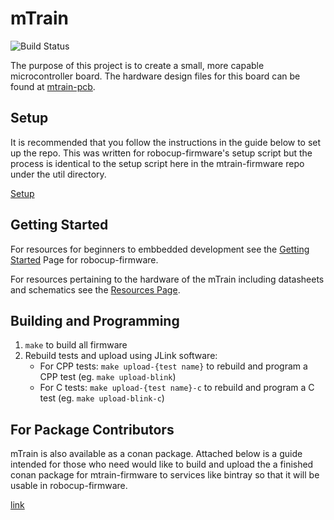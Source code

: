 # mTrain

![Build Status](https://github.com/RoboJackets/mtrain-firmware/workflows/CI/badge.svg)

The purpose of this project is to create a small, more capable microcontroller board. The hardware design files for this board can be found at [mtrain-pcb](https://github.com/RoboJackets/mtrain-pcb).


## Setup

It is recommended that you follow the instructions in the guide below to set up the repo. This was written for robocup-firmware's setup script but the process is identical to the setup script here in the mtrain-firmware repo under the util directory.

[Setup](https://github.com/RoboJackets/robocup-firmware/blob/master/doc/GettingStarted.md#setting-up-the-robocup-firmware-repository)

## Getting Started

For resources for beginners to embbedded development see the [Getting Started](https://robojackets.github.io/robocup-firmware/) Page for robocup-firmware.

For resources pertaining to the hardware of the mTrain including datasheets and schematics see the [Resources Page](doc/ExternalResources.md).


## Building and Programming

1) `make` to build all firmware
2) Rebuild tests and upload using JLink software:
    * For CPP tests: `make upload-{test name}` to rebuild and program a CPP test (eg. `make upload-blink`)
    * For C tests: `make upload-{test name}-c` to rebuild and program a C test (eg. `make upload-blink-c`)


## For Package Contributors
mTrain is also available as a conan package. Attached below is a guide intended for those who need would like to build and upload the a finished conan package for mtrain-firmware to services like bintray so that it will be usable in robocup-firmware.

[link](https://github.com/RoboJackets/robocup-firmware/blob/master/doc/Conan.md)
